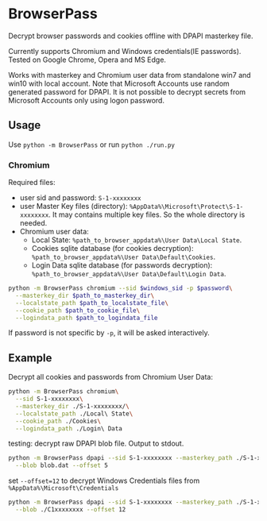 # BrowserPass

Decrypt browser passwords and cookies offline with DPAPI masterkey file.

Currently supports Chromium and Windows credentials(IE passwords). Tested on Google Chrome, Opera and MS Edge.

Works with masterkey and Chromium user data from standalone win7 and win10 with local account. Note that Microsoft Accounts use random generated password for DPAPI. It is not possible to decrypt secrets from Microsoft Accounts only using logon password.

## Usage

Use `python -m BrowserPass` or run `python ./run.py`

### Chromium

Required files:

- user sid and password: `S-1-xxxxxxxx`
- user Master Key files (directory): `%AppData%\Microsoft\Protect\S-1-xxxxxxxx`. It may contains multiple key files. So the whole directory is needed.
- Chromium user data:
  - Local State: `%path_to_browser_appdata%\User Data\Local State`.
  - Cookies sqlite database (for cookies decryption): `%path_to_browser_appdata%\User Data\Default\Cookies`.
  - Login Data sqlite database (for passwords decryption): `%path_to_browser_appdata%\User Data\Default\Login Data`.

```bash
python -m BrowserPass chromium --sid $windows_sid -p $password\
  --masterkey_dir $path_to_masterkey_dir\
  --localstate_path $path_to_localstate_file\
  --cookie_path $path_to_cookie_file\
  --logindata_path $path_to_logindata_file
```

If password is not specific by `-p`, it will be asked interactively.

## Example

Decrypt all cookies and passwords from Chromium User Data:

```bash
python -m BrowserPass chromium\
  --sid S-1-xxxxxxxx\
  --masterkey_dir ./S-1-xxxxxxxx/\
  --localstate_path ./Local\ State\
  --cookie_path ./Cookies\
  --logindata_path ./Login\ Data
```

testing: decrypt raw DPAPI blob file. Output to stdout.

```bash
python -m BrowserPass dpapi --sid S-1-xxxxxxxx --masterkey_path ./S-1-xxxxxxxx\
  --blob blob.dat --offset 5
```

set `--offset=12` to decrypt Windows Credentials files from `%AppData%\Microsoft\Credentials`

```bash
python -m BrowserPass dpapi --sid S-1-xxxxxxxx --masterkey_path ./S-1-xxxxxxxx\
  --blob ./C1xxxxxxxx --offset 12
```
